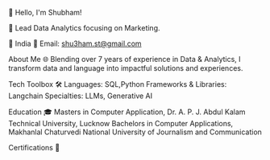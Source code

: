 👋 Hello, I'm Shubham!

<!---
shu3hamtr/shu3hamtr is a ✨ special ✨ repository because its `README.md` (this file) appears on your GitHub profile.
You can click the Preview link to take a look at your changes.
--->
🚀 Lead Data Analytics focusing on Marketing.

📍 India
📧 Email: shu3ham.st@gmail.com

About Me 🌐
Blending over 7 years of experience in Data & Analytics, I transform data and language into impactful solutions and experiences.

Tech Toolbox 🛠️
Languages: SQL,Python
Frameworks & Libraries: Langchain
Specialties: LLMs, Generative AI

Education 🎓
Masters in Computer Application, Dr. A. P. J. Abdul Kalam Technical University, Lucknow
Bachelors in Computer Applications, Makhanlal Chaturvedi National University of Journalism and Communication

Certifications 📜
